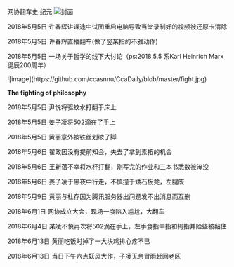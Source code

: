 网协翻车史·纪元
![封面](https://github.com/ccasnnu/CcaDaily/blob/master/%E5%B9%BB%E7%81%AF%E7%89%872.JPG)
<p>2018年5月5日 许春辉讲课途中试图重启电脑导致当堂录制好的视频被还原卡清除</p>
<p>2018年5月5日 许春辉直播翻车(做了竖某指的不雅动作)</p>
<p>2018年5月5日 一场关于哲学的线下大讨论（ps:2018.5.5 系Karl Heinrich Marx 诞辰200周年）</p>
![image](https://github.com/ccasnnu/CcaDaily/blob/master/fight.jpg)
<p><strong>The fighting of philosophy</strong></p>
<p>2018年5月5日 尹悦将驱蚊水打翻于床上</p>
<p>2018年5月5日 姜子凌将502滴在了手上</p>
<p>2018年5月5日 黄丽意外被铁丝划破了脚</p>
<p>2018年5月6日 翟政因没有提前知会，失去了拿到素拓的机会</p>
<p>2018年5月6日 王新蓓不幸将水杯打翻，刚写完的作业和三本书悉数被淹没</p>
<p>2018年5月6日 姜子凌于黑夜中行走，不慎撞于矮石板凳，左腿废</p>
<p>2018年5月9日 黄丽与杜存因为腾讯服务器出问题发不出消息而互删</p>
<p>2018年6月1日 网协成立大会，现场一度陷入尴尬，大翻车</p>
<p>2018年6月4日 某凌不慎再次将502滴在手上，左手食指中指和拇指并险些被黏住</p>
<p>2018年6月13日 黄丽吃饭时掉了一大块鸡排心疼不已</p>
<p>2018年6月13日 当日下午六点妖风大作，子凌无奈冒雨赶回老区</p>


